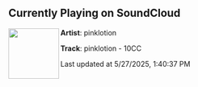 ## Currently Playing on SoundCloud

[<img align="left" width="100" src="https://i1.sndcdn.com/artworks-yu29vZ6NVpolFVzC-ek6lPQ-t500x500.jpg">](https://soundcloud.com/millirecs/pinklotion-10cc)

**Artist**: pinklotion 

**Track**: pinklotion - 10CC

Last updated at 5/27/2025, 1:40:37 PM
